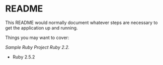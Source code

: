 # README

This README would normally document whatever steps are necessary to get the
application up and running.

Things you may want to cover:

*Sample Ruby Project*
*Ruby 2.2.*

* Ruby 2.5.2
